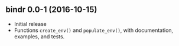 ## bindr 0.0-1 (2016-10-15)

- Initial release
- Functions `create_env()` and `populate_env()`, with documentation, examples, and tests.



